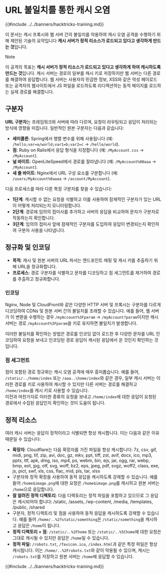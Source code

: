 # URL 불일치를 통한 캐시 오염

{{#include ../../banners/hacktricks-training.md}}

이 문서는 캐시 프록시와 웹 서버 간의 불일치를 악용하여 캐시 오염 공격을 수행하기 위해 제안된 기술의 요약입니다 **캐시 서버가 정적 리소스가 로드되고 있다고 생각하게 만드는 것**입니다.

> [!NOTE]
> 이 공격의 목표는 **캐시 서버가 정적 리소스가 로드되고 있다고 생각하게 하여 캐시하도록 만드는 것**입니다. 캐시 서버는 경로의 일부를 캐시 키로 저장하지만 웹 서버는 다른 경로를 해결하여 응답합니다. 웹 서버는 사용자의 민감한 정보, XSS와 같은 악성 페이로드 또는 공격자의 웹사이트에서 JS 파일을 로드하도록 리디렉션하는 동적 페이지를 로드하는 실제 경로를 해결합니다.

## 구분자

**URL 구분자**는 프레임워크와 서버에 따라 다르며, 요청이 라우팅되고 응답이 처리되는 방식에 영향을 미칩니다. 일반적인 원본 구분자는 다음과 같습니다:

- **세미콜론**: Spring에서 행렬 변수를 위해 사용됩니다 (예: `/hello;var=a/world;var1=b;var2=c` → `/hello/world`).
- **점**: Ruby on Rails에서 응답 형식을 지정합니다 (예: `/MyAccount.css` → `/MyAccount`).
- **널 바이트**: OpenLiteSpeed에서 경로를 잘라냅니다 (예: `/MyAccount%00aaa` → `/MyAccount`).
- **새 줄 바이트**: Nginx에서 URL 구성 요소를 구분합니다 (예: `/users/MyAccount%0aaaa` → `/account/MyAccount`).

다음 프로세스를 따라 다른 특정 구분자를 찾을 수 있습니다:

- **1단계**: 캐시할 수 없는 요청을 식별하고 이를 사용하여 잠재적인 구분자가 있는 URL이 어떻게 처리되는지 모니터링합니다.
- **2단계**: 경로에 임의의 접미사를 추가하고 서버의 응답을 비교하여 문자가 구분자로 작동하는지 확인합니다.
- **3단계**: 임의의 접미사 앞에 잠재적인 구분자를 도입하여 응답이 변경되는지 확인하여 구분자 사용을 나타냅니다.

## 정규화 및 인코딩

- **목적**: 캐시 및 원본 서버의 URL 파서는 엔드포인트 매핑 및 캐시 키를 추출하기 위해 URL을 정규화합니다.
- **프로세스**: 경로 구분자를 식별하고 문자를 디코딩하고 점 세그먼트를 제거하여 경로를 추출하고 정규화합니다.

### **인코딩**

Nginx, Node 및 CloudFront와 같은 다양한 HTTP 서버 및 프록시는 구분자를 다르게 디코딩하여 CDNs 및 원본 서버 간의 불일치를 초래할 수 있습니다. 예를 들어, 웹 서버가 이 변환을 수행하는 경우 `/myAccount%3Fparam` → `/myAccount?param`이지만 캐시 서버는 경로 `/myAccount%3Fparam`을 키로 유지하면 불일치가 발생합니다.&#x20;

이러한 불일치를 확인하는 방법은 경로를 인코딩 없이 로드한 후 다양한 문자를 URL 인코딩하여 요청을 보내고 인코딩된 경로 응답이 캐시된 응답에서 온 것인지 확인하는 것입니다.

### 점 세그먼트

점이 포함된 경로 정규화는 캐시 오염 공격에 매우 흥미롭습니다. 예를 들어, `/static/../home/index` 또는 `/aaa..\home/index`와 같은 경우, 일부 캐시 서버는 이러한 경로를 키로 사용하여 캐시할 수 있지만 다른 서버는 경로를 해결하고 `/home/index`를 캐시 키로 사용할 수 있습니다.\
이전과 마찬가지로 이러한 종류의 요청을 보내고 `/home/index`에 대한 응답이 요청된 경로에서 수집된 응답인지 확인하는 것이 도움이 됩니다.

## 정적 리소스

여러 캐시 서버는 응답이 정적이라고 식별되면 항상 캐시합니다. 이는 다음과 같은 이유 때문일 수 있습니다:

- **확장자**: Cloudflare는 다음 확장자를 가진 파일을 항상 캐시합니다: 7z, csv, gif, midi, png, tif, zip, avi, doc, gz, mkv, ppt, tiff, zst, avif, docx, ico, mp3, pptx, ttf, apk, dmg, iso, mp4, ps, webm, bin, ejs, jar, ogg, rar, webp, bmp, eot, jpg, otf, svg, woff, bz2, eps, jpeg, pdf, svgz, woff2, class, exe, js, pict, swf, xls, css, flac, mid, pls, tar, xlsx
- 구분자와 정적 확장을 사용하여 동적 응답을 캐시하도록 강제할 수 있습니다. 예를 들어 `/home$image.png`에 대한 요청은 `/home$image.png`를 캐시하고 원본 서버는 `/home`으로 응답합니다.
- **잘 알려진 정적 디렉토리**: 다음 디렉토리는 정적 파일을 포함하고 있으므로 그 응답은 캐시되어야 합니다: /static, /assets, /wp-content, /media, /templates, /public, /shared
- 구분자, 정적 디렉토리 및 점을 사용하여 동적 응답을 캐시하도록 강제할 수 있습니다. 예를 들어 `/home/..%2fstatic/something`은 `/static/something`을 캐시하고 응답은 `/home`이 됩니다.
- **정적 디렉토리 + 점**: `/static/..%2Fhome` 또는 `/static/..%5Chome`에 대한 요청은 그대로 캐시될 수 있지만 응답은 `/home`일 수 있습니다.
- **정적 파일:** `/robots.txt`, `/favicon.ico`, `/index.html`과 같은 특정 파일은 항상 캐시됩니다. 이는 `/home/..%2Frobots.txt`와 같이 악용될 수 있으며, 캐시는 `/robots.txt`를 저장하고 원본 서버는 `/home`에 응답할 수 있습니다.

{{#include ../../banners/hacktricks-training.md}}
